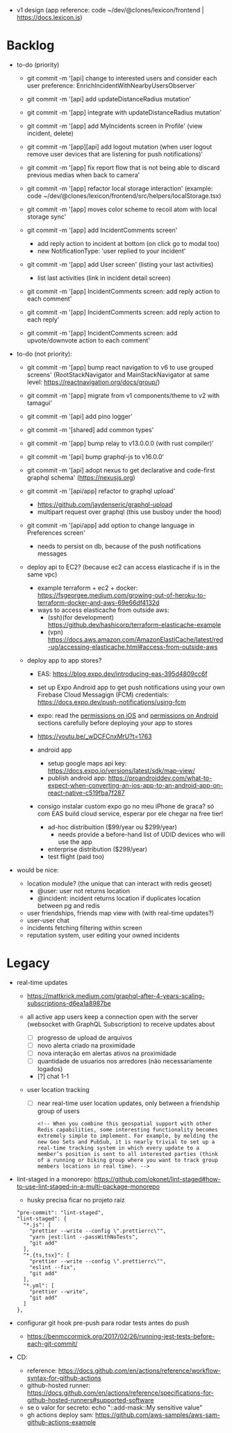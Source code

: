- v1 design (app reference: code ~/dev/@clones/lexicon/frontend | https://docs.lexicon.is)

# Backlog

- to-do (priority)

  - git commit -m '[api] change to interested users and consider each user preference: EnrichIncidentWithNearbyUsersObserver`

  - git commit -m '[api] add updateDistanceRadius mutation'
  - git commit -m '[app] integrate with updateDistanceRadius mutation'

  - git commit -m '[app] add MyIncidents screen in Profile' (view incident, delete)

  - git commit -m '[app][api] add logout mutation (when user logout remove user devices that are listening for push notifications)'
  - git commit -m '[app] fix report flow that is not being able to discard previous medias when back to camera'
  - git commit -m '[app] refactor local storage interaction' (example: code ~/dev/@clones/lexicon/frontend/src/helpers/localStorage.tsx)
  - git commit -m '[app] moves color scheme to recoil atom with local storage sync'

  - git commit -m '[app] add IncidentComments screen'
    - add reply action to incident at bottom (on click go to modal too)
    - new NotificationType: 'user replied to your incident'

  - git commit -m '[app] add User screen' (listing your last activities)
    - list last activities (link in incident detail screen)

  - git commit -m '[app] IncidentComments screen: add reply action to each comment'
  - git commit -m '[app] IncidentComments screen: add reply action to each reply'
  - git commit -m '[app] IncidentComments screen: add upvote/downvote action to each comment'

- to-do (not priority):

  - git commit -m '[app] bump react navigation to v6 to use grouped screens' (RootStackNavigator and MainStackNavigator at same level: https://reactnavigation.org/docs/group/)
  - git commit -m '[app] migrate from v1 components/theme to v2 with tamagui'
  - git commit -m '[api] add pino logger'
  - git commit -m '[shared] add common types'
  - git commit -m '[app] bump relay to v13.0.0.0 (with rust compiler)'
  - git commit -m '[api] bump graphql-js to v16.0.0'
  - git commit -m '[api] adopt nexus to get declarative and code-first graphql schema' (https://nexusjs.org)
  - git commit -m '[api/app] refactor to graphql upload'
    - https://github.com/jaydenseric/graphql-upload
    - multipart request over graphql (this use busboy under the hood)
  - git commit -m '[api/app] add option to change language in Preferences screen'
    - needs to persist on db, because of the push notifications messages

  - deploy api to EC2? (because ec2 can access elasticache if is in the same vpc)
    - example terraform + ec2 + docker: https://fsgeorgee.medium.com/growing-out-of-heroku-to-terraform-docker-and-aws-69e66df4132d
    - ways to access elasticache from outside aws: 
      - (ssh)(for development) https://github.dev/hashicorp/terraform-elasticache-example
      - (vpn) https://docs.aws.amazon.com/AmazonElastiCache/latest/red-ug/accessing-elasticache.html#access-from-outside-aws
  
  - deploy app to app stores?
    - EAS: https://blog.expo.dev/introducing-eas-395d4809cc6f
    - set up Expo Android app to get push notifications using your own Firebase Cloud Messagign (FCM) credentials: https://docs.expo.dev/push-notifications/using-fcm
    - expo: read the [permissions on iOS](https://docs.expo.dev/guides/permissions/#ios) and [permissions on Android](https://docs.expo.dev/guides/permissions/#android) sections carefully before deploying your app to stores
    - https://youtu.be/_wDCFCnxMrU?t=1763
    - android app
      - setup google maps api key: https://docs.expo.io/versions/latest/sdk/map-view/
      - publish android app: https://proandroiddev.com/what-to-expect-when-converting-an-ios-app-to-an-android-app-on-react-native-c519fba7f287

    - consigo instalar custom expo go no meu iPhone de graca? só com EAS build cloud service, esperar por ele chegar na free tier!
      - ad-hoc distribuition ($99/year ou $299/year)
        - needs provide a before-hand list of UDID devices who will use the app
      - enterprise distribution ($299/year)
      - test flight (paid too)

- would be nice:
  - location module? (the unique that can interact with redis geoset)
    - @user: user not returns location
    - @incident: incident returns location if duplicates location between pg and redis
  - user friendships, friends map view with (with real-time updates?)
  - user-user chat
  - incidents fetching filtering within screen
  - reputation system, user editing your owned incidents

# Legacy

- real-time updates

  - https://mattkrick.medium.com/graphql-after-4-years-scaling-subscriptions-d6ea1a8987be

  - all active app users keep a connection open with the server (websocket with GraphQL Subscription) to receive updates about

    - [ ] progresso de upload de arquivos
    - [ ] novo alerta criado na proximidade
    - [ ] nova interação em alertas ativos na proximidade
    - [ ] quantidade de usuarios nos arredores (não necessariamente logados)
    - [?] chat 1-1
      <!-- https://www.youtube.com/watch?v=E3NHd-PkLrQ -->
      <!-- https://dev.to/dsckiitdev/build-a-chat-app-with-graphql-subscriptions-typescript-part-2-3k35 -->

  - user location tracking
    - [ ] near real-time user location updates, only between a friendship group of users
      <!-- https://www.infoworld.com/article/3128306/build-geospatial-apps-with-redis.html -->
        <!-- https://github.com/RedisLabs/geo.lua#location-updates -->
          <!-- When you combine this geospatial support with other Redis capabilities, some interesting functionality becomes extremely simple to implement. For example, by melding the new Geo Sets and PubSub, it is nearly trivial to set up a real-time tracking system in which every update to a member’s position is sent to all interested parties (think of a running or biking group where you want to track group members locations in real time). -->


- lint-staged in a monorepo: https://github.com/okonet/lint-staged#how-to-use-lint-staged-in-a-multi-package-monorepo
  - husky precisa ficar no projeto raiz
  ```
  "pre-commit": "lint-staged",
  "lint-staged": {
    "*.js": [
      "prettier --write --config \".prettierrc\"",
      "yarn jest:lint --passWithNoTests",
      "git add"
    ],
    "*.{ts,tsx}": [
      "prettier --write --config \".prettierrc\"",
      "eslint --fix",
      "git add"
    ],
    "*.yml": [
      "prettier --write",
      "git add"
    ]
  },
  ```

- configurar git hook pre-push para rodar tests antes do push
  - https://benmccormick.org/2017/02/26/running-jest-tests-before-each-git-commit/

- CD:
  - reference: https://docs.github.com/en/actions/reference/workflow-syntax-for-github-actions
  - github-hosted runner: https://docs.github.com/en/actions/reference/specifications-for-github-hosted-runners#supported-software
  - se o valor for secreto: echo "::add-mask::My sensitive value"
  - gh actions deploy sam: https://github.com/aws-samples/aws-sam-github-actions-example

